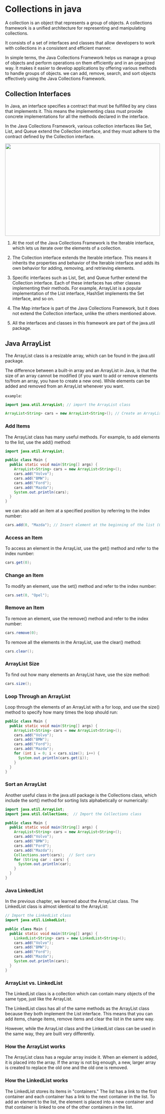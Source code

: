 # Collections in java
A collection is an object that represents a group of objects. A collections framework is a unified architecture for representing and manipulating collections. 

It consists of a set of interfaces and classes that allow developers to work with collections in a consistent and efficient manner.

In simple terms, the Java Collections Framework helps us manage a group of objects and perform operations on them efficiently and in an organized way. It makes it easier to develop applications by offering various methods to handle groups of objects. we can add, remove, search, and sort objects effectively using the Java Collections Framework.

## Collection Interfaces

In Java, an interface specifies a contract that must be fulfilled by any class that implements it. This means the implementing class must provide concrete implementations for all the methods declared in the interface.

In the Java Collections Framework, various collection interfaces like Set, List, and Queue extend the Collection interface, and they must adhere to the contract defined by the Collection interface.

<img src="https://cdn.hashnode.com/res/hashnode/image/upload/v1736532451482/6ef571c1-afe0-4314-9038-b472b06f4065.webp" height="300" width="100%"/>

1. At the root of the Java Collections Framework is the Iterable interface, which lets us iterate over the elements of a collection.

2. The Collection interface extends the Iterable interface. This means it inherits the properties and behavior of the Iterable interface and adds its own behavior for adding, removing, and retrieving elements.

3. Specific interfaces such as List, Set, and Queue further extend the Collection interface. Each of these interfaces has other classes implementing their methods. For example, ArrayList is a popular implementation of the List interface, HashSet implements the Set interface, and so on.

4. The Map interface is part of the Java Collections Framework, but it does not extend the Collection interface, unlike the others mentioned above.

6. All the interfaces and classes in this framework are part of the java.util package.


## Java ArrayList

The ArrayList class is a resizable array, which can be found in the java.util package.

The difference between a built-in array and an ArrayList in Java, is that the size of an array cannot be modified (if you want to add or remove elements to/from an array, you have to create a new one). While elements can be added and removed from an ArrayList whenever you want.

`example`:

```java
import java.util.ArrayList; // import the ArrayList class

ArrayList<String> cars = new ArrayList<String>(); // Create an ArrayList object
```
### Add Items

The ArrayList class has many useful methods. For example, to add elements to the list, use the add() method:

```java
import java.util.ArrayList;

public class Main {
  public static void main(String[] args) {
    ArrayList<String> cars = new ArrayList<String>();
    cars.add("Volvo");
    cars.add("BMW");
    cars.add("Ford");
    cars.add("Mazda");
    System.out.println(cars);
  }
}
```

we can also add an item at a specified position by referring to the index number:

```java
cars.add(0, "Mazda"); // Insert element at the beginning of the list (0)
```

### Access an Item
To access an element in the ArrayList, use the get() method and refer to the index number:

```java
cars.get(0);
```

### Change an Item
To modify an element, use the set() method and refer to the index number:

```java
cars.set(0, "Opel");
```

### Remove an Item
To remove an element, use the remove() method and refer to the index number:

```java
cars.remove(0);
```

To remove all the elements in the ArrayList, use the clear() method:

```java
cars.clear();
```
### ArrayList Size
To find out how many elements an ArrayList have, use the size method:

```java
cars.size();
```
### Loop Through an ArrayList
Loop through the elements of an ArrayList with a for loop, and use the size() method to specify how many times the loop should run:

```java
public class Main {
  public static void main(String[] args) {
    ArrayList<String> cars = new ArrayList<String>();
    cars.add("Volvo");
    cars.add("BMW");
    cars.add("Ford");
    cars.add("Mazda");
    for (int i = 0; i < cars.size(); i++) {
      System.out.println(cars.get(i));
    }
  }
}
```

### Sort an ArrayList
Another useful class in the java.util package is the Collections class, which include the sort() method for sorting lists alphabetically or numerically:

```java
import java.util.ArrayList;
import java.util.Collections;  // Import the Collections class

public class Main {
  public static void main(String[] args) {
    ArrayList<String> cars = new ArrayList<String>();
    cars.add("Volvo");
    cars.add("BMW");
    cars.add("Ford");
    cars.add("Mazda");
    Collections.sort(cars);  // Sort cars
    for (String car : cars) {
      System.out.println(car);
    }
  }
}
```

### Java LinkedList

In the previous chapter, we learned about the ArrayList class. The LinkedList class is almost identical to the ArrayList:

```java
// Import the LinkedList class
import java.util.LinkedList;

public class Main {
  public static void main(String[] args) {
    LinkedList<String> cars = new LinkedList<String>();
    cars.add("Volvo");
    cars.add("BMW");
    cars.add("Ford");
    cars.add("Mazda");
    System.out.println(cars);
  }
}
```

### ArrayList vs. LinkedList
The LinkedList class is a collection which can contain many objects of the same type, just like the ArrayList.

The LinkedList class has all of the same methods as the ArrayList class because they both implement the List interface. This means that you can add items, change items, remove items and clear the list in the same way.

However, while the ArrayList class and the LinkedList class can be used in the same way, they are built very differently.

### How the ArrayList works
The ArrayList class has a regular array inside it. When an element is added, it is placed into the array. If the array is not big enough, a new, larger array is created to replace the old one and the old one is removed.

### How the LinkedList works
The LinkedList stores its items in "containers." The list has a link to the first container and each container has a link to the next container in the list. To add an element to the list, the element is placed into a new container and that container is linked to one of the other containers in the list.